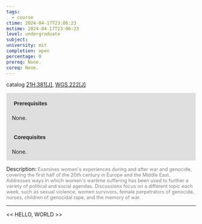 ```yaml
---
tags:
  - course
ctime: 2024-04-17T23:06:23
mstime: 2024-04-17T23:06:23
level: undergraduate
subject: 
university: mit
completion: open
percentage: 0
prereq: None.
coreq: None.
---
```


catalog [21H.381[J]](http://student.mit.edu/catalog/m21Hb.html#21H.381), [WGS.222[J]](http://student.mit.edu/catalog/mWGSa.html#WGS.222)

<span style="display: block; padding: 15px; background-color: rgb(100, 100, 100, 0.2);"><font id="m_prereq2378_0" style="display: block; font-family: Arial, sans-serif; font-weight: bold; padding: 5px">Prerequisites</font><br><span id="prereq2378_0">None.</span></span>
<span style="display: block; padding: 15px; background-color: rgb(100, 100, 100, 0.2);"><font id="m_coreq2378_0" style="display: block; font-family: Arial, sans-serif; font-weight: bold; padding: 5px">Corequisites</font><br><span id="coreq2378_0">None.</span></span>

<font style="">Description:</font>
<font style="color: grey; font-size: 0.8rem;">Examines women's experiences during and after war and genocide, covering the first half of the 20th century in Europe and the Middle East. Addresses ways in which women's wartime suffering has been used to further a variety of political and social agendas. Discussions focus on a different topic each week, such as sexual violence, women survivors, female perpetrators of genocide, nurses, children of genocidal rape, and the memory of war.</font>



---

<< HELLO, WORLD >>
